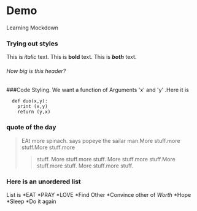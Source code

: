 # Demo
Learning Mockdown

### Trying out styles
This is *italic* text. This is **bold** text.
This is ***both*** text.
###### How big is this header?

###Code Styling.
We want a function of Arguments 'x' and 'y' .Here it is
```
  def duo(x,y):
    print (x,y)
    return (y,x)
  ```
  ### quote of the day
>EAt more spinach. says popeye the sailar man.More stuff.more stuff.More stuff.more 
>>stuff. More 
>>stuff.more stuff. More 
>stuff.more stuff.More stuff.more stuff. More stuff.more stuff.

### Here is an unordered list
List is
*EAT
*PRAY
*LOVE
 *Find Other
 *Convince other of *Worth*
 *Hope
*Sleep
*Do it again
